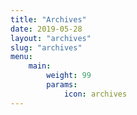 ```yaml
---
title: "Archives"
date: 2019-05-28
layout: "archives"
slug: "archives"
menu:
    main:
        weight: 99
        params: 
            icon: archives
---
```

